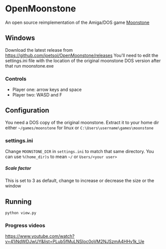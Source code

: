 # OpenMoonstone
An open source reimplementation of the Amiga/DOS game [Moonstone](https://en.wikipedia.org/wiki/Moonstone:_A_Hard_Days_Knight)
## Windows
Download the latest release from https://github.com/joetsoi/OpenMoonstone/releases
You'll need to edit the settings.ini file with the location of the original moonstone DOS version
after that run moonstone.exe
### Controls
* Player one: arrow keys and space
* Player two: WASD and F
## Configuration
You need a DOS copy of the original moonstone. Extract it to your home dir
either `~/games/moonstone` for linux or `C:\Users\username\games\moonstone`

### settings.ini
Change `MOONSTONE_DIR` in `settings.ini` to match that same directory. You can
use `%(home_dir)s` to mean `~/` or `Users/<your user>`

##### Scale factor
This is set to 3 as default, change to increase or decrease the size or the
window

## Running
```
python view.py
````
### Progress videos
https://www.youtube.com/watch?v=41iNdWDJwUY&list=PLub5fMuLNSIoc0oVM2NJSzmA4HHv1k_Ue
